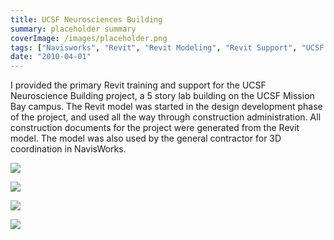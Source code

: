 ```yaml
---
title: UCSF Neurosciences Building
summary: placeholder summary
coverImage: /images/placeholder.png
tags: ["Navisworks", "Revit", "Revit Modeling", "Revit Support", "UCSF Neurosciences Building"]
date: "2010-04-01"
---
```


I provided the primary Revit training and support for the UCSF Neuroscience Building project, a 5 story lab building on the UCSF Mission Bay campus. The Revit model was started in the design development phase of the project, and used all the way through construction administration. All construction documents for the project were generated from the Revit model. The model was also used by the general contractor for 3D coordination in NavisWorks.

![](UCSF-Section.jpg)

![](UCSF-Plan-Section.jpg)

![](Aerial-02.jpg)

![](SOM-Building_19A-134836-print1.jpg)
